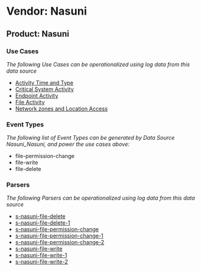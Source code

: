 Vendor: Nasuni
==============
Product: Nasuni
---------------

### Use Cases

_The following Use Cases can be operationalized using log data from this data source_

* [Activity Time  and Type](../UseCases/usecase_activity_time__and_type.md)
* [Critical System Activity](../UseCases/usecase_critical_system_activity.md)
* [Endpoint Activity](../UseCases/usecase_endpoint_activity.md)
* [File Activity](../UseCases/usecase_file_activity.md)
* [Network zones and Location Access](../UseCases/usecase_network_zones_and_location_access.md)


### Event Types

_The following list of Event Types can be generated by Data Source Nasuni_Nasuni, and power the use cases above:_

- file-permission-change
- file-write
- file-delete


### Parsers

_The following Parsers can be operationalized using log data from this data source_

* [s-nasuni-file-delete](../Parsers/parserContent_s-nasuni-file-delete.md)
* [s-nasuni-file-delete-1](../Parsers/parserContent_s-nasuni-file-delete-1.md)
* [s-nasuni-file-permission-change](../Parsers/parserContent_s-nasuni-file-permission-change.md)
* [s-nasuni-file-permission-change-1](../Parsers/parserContent_s-nasuni-file-permission-change-1.md)
* [s-nasuni-file-permission-change-2](../Parsers/parserContent_s-nasuni-file-permission-change-2.md)
* [s-nasuni-file-write](../Parsers/parserContent_s-nasuni-file-write.md)
* [s-nasuni-file-write-1](../Parsers/parserContent_s-nasuni-file-write-1.md)
* [s-nasuni-file-write-2](../Parsers/parserContent_s-nasuni-file-write-2.md)
